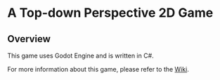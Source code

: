 # A Top-down Perspective 2D Game

## Overview

This game uses Godot Engine and is written in C#.

For more information about this game, please refer to the [Wiki](https://github.com/trellia/TopDown2DGame/wiki).
